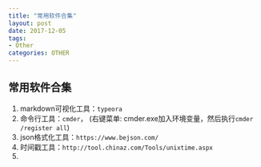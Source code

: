 ```yaml
---
title: "常用软件合集"
layout: post
date: 2017-12-05
tags:
- Other
categories: OTHER
---
```


## 常用软件合集

1. markdown可视化工具：`typeora`
2. 命令行工具：`cmder`， (右键菜单: cmder.exe加入环境变量，然后执行`cmder /register all`)
3. json格式化工具：`https://www.bejson.com/`
4. 时间戳工具：`http://tool.chinaz.com/Tools/unixtime.aspx`
5. ​